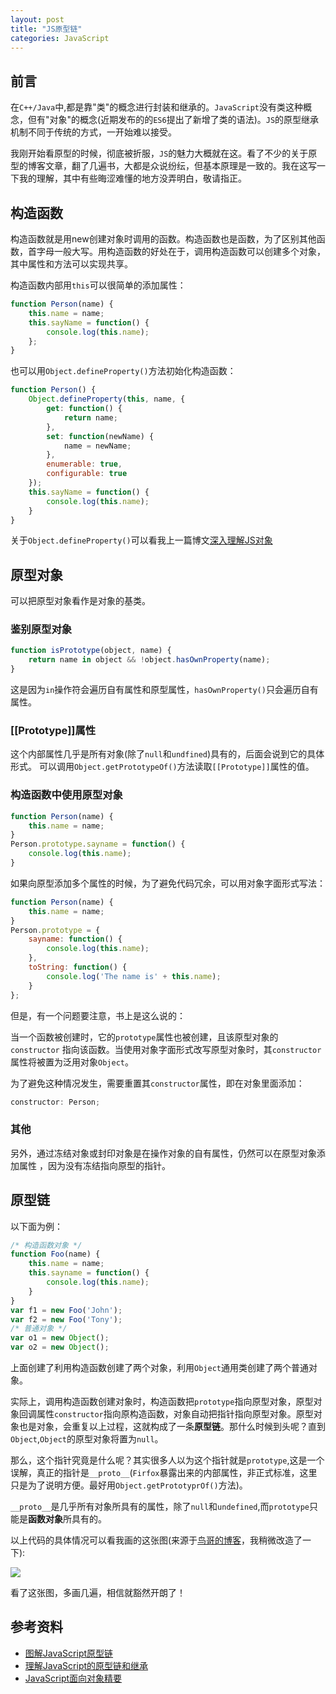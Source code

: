 ```yaml
---
layout: post
title: "JS原型链"
categories: JavaScript
---
```


## 前言

在`C++/Java`中,都是靠"类"的概念进行封装和继承的。`JavaScript`没有类这种概念，但有"对象"的概念(近期发布的的`ES6`提出了新增了类的语法)。`JS`的原型继承机制不同于传统的方式，一开始难以接受。

我刚开始看原型的时候，彻底被折服，`JS`的魅力大概就在这。看了不少的关于原型的博客文章，翻了几遍书，大都是众说纷纭，但基本原理是一致的。我在这写一下我的理解，其中有些晦涩难懂的地方没弄明白，敬请指正。

## 构造函数

构造函数就是用new创建对象时调用的函数。构造函数也是函数，为了区别其他函数，首字母一般大写。用构造函数的好处在于，调用构造函数可以创建多个对象，其中属性和方法可以实现共享。

构造函数内部用`this`可以很简单的添加属性：

```js
function Person(name) {
    this.name = name;
    this.sayName = function() {
        console.log(this.name);
    };
}
```

也可以用`Object.defineProperty()`方法初始化构造函数：

```js
function Person() {
    Object.defineProperty(this, name, {
        get: function() {
            return name;
        },
        set: function(newName) {
            name = newName;
        },
        enumerable: true,
        configurable: true
    });
    this.sayName = function() {
        console.log(this.name);
    }
}
```

关于`Object.defineProperty()`可以看我上一篇博文[深入理解JS对象](http://mnichangxin.github.io/2016/04/02/object/)

## 原型对象

可以把原型对象看作是对象的基类。

### 鉴别原型对象

```js
function isPrototype(object, name) {
    return name in object && !object.hasOwnProperty(name);
}
```

这是因为`in`操作符会遍历自有属性和原型属性，`hasOwnProperty()`只会遍历自有属性。

### [[Prototype]]属性

这个内部属性几乎是所有对象(除了`null`和`undfined`)具有的，后面会说到它的具体形式。
可以调用`Object.getPrototypeOf()`方法读取`[[Prototype]]`属性的值。

### 构造函数中使用原型对象

```js
function Person(name) {
    this.name = name;
}
Person.prototype.sayname = function() {
    console.log(this.name);
}
```
   
如果向原型添加多个属性的时候，为了避免代码冗余，可以用对象字面形式写法：

```js
function Person(name) {
    this.name = name;
}
Person.prototype = {
    sayname: function() {
        console.log(this.name);
    },
    toString: function() {
        console.log('The name is' + this.name);
    }    
};
```

但是，有一个问题要注意，书上是这么说的：

当一个函数被创建时，它的`prototype`属性也被创建，且该原型对象的`constructor`
指向该函数。当使用对象字面形式改写原型对象时，其`constructor`
属性将被置为泛用对象`Object`。

为了避免这种情况发生，需要重置其`constructor`属性，即在对象里面添加：

```js
constructor: Person;
```

### 其他

另外，通过冻结对象或封印对象是在操作对象的自有属性，仍然可以在原型对象添加属性
，因为没有冻结指向原型的指针。

## 原型链

以下面为例：

```js
/* 构造函数对象 */
function Foo(name) {
    this.name = name;
    this.sayname = function() {
        console.log(this.name);
    }
}
var f1 = new Foo('John');
var f2 = new Foo('Tony');
/* 普通对象 */
var o1 = new Object();
var o2 = new Object();
```

上面创建了利用构造函数创建了两个对象，利用`Object`通用类创建了两个普通对象。

实际上，调用构造函数创建对象时，构造函数把`prototype`指向原型对象，原型对象回调属性`constructor`指向原构造函数，对象自动把指针指向原型对象。原型对象也是对象，会重复以上过程，这就构成了一条**原型链**。那什么时候到头呢？直到`Object`,`Object`的原型对象将置为`null`。

那么，这个指针究竟是什么呢？其实很多人以为这个指针就是`prototype`,这是一个误解，真正的指针是`__proto__`(`Firfox`暴露出来的内部属性，非正式标准，这里只是为了说明方便。最好用`Object.getPrototyprOf()`方法)。

`__proto__`是几乎所有对象所具有的属性，除了`null`和`undefined`,而`prototype`只能是**函数对象**所具有的。

以上代码的具体情况可以看我画的这张图(来源于[鸟哥的博客](http://www.laruence.com/2010/05/13/1462.html)，我稍微改造了一下):

![](http://7xr2ek.com1.z0.glb.clouddn.com/blog/image/prototype.png)

看了这张图，多画几遍，相信就豁然开朗了！

## 参考资料

* [图解JavaScript原型链](http://blog.rainy.im/2015/07/20/prototype-chain-in-js/)
* [理解JavaScript的原型链和继承](https://blog.oyanglul.us/javascript/understand-prototype.html)
* [JavaScript面向对象精要](https://book.douban.com/subject/26352658/)




















